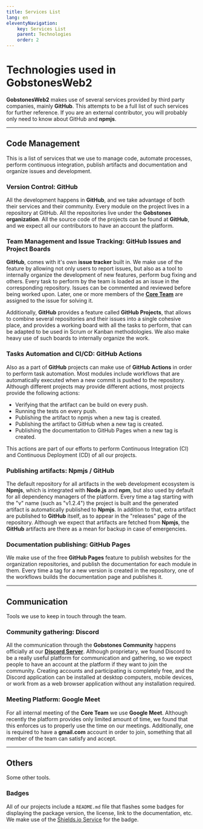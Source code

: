 ```yaml
---
title: Services List
lang: en
eleventyNavigation:
    key: Services List
    parent: Technologies
    order: 2
---
```


# Technologies used in **GobstonesWeb2**

**GobstonesWeb2** makes use of several services provided by third party companies, mainly **GitHub**. This attempts to be a full list of such services for further reference. If you are an external contributor, you will probably only need to know about GitHub and **npmjs**.

---------------------------------------------------------------------

## Code Management

This is a list of services that we use to manage code, automate processes, perform continuous integration, publish artifacts and documentation and organize issues and development.

### Version Control: GitHub

All the development happens in **GitHub**, and we take advantage of both their services and their community.
Every module on the project lives in a repository at GitHub. All the repositories live under the **Gobstones organization**. All the source code of the projects can be found at **GitHub**, and we expect all our contributors to have an account the platform.

### Team Management and Issue Tracking: GitHub Issues and Project Boards

**GitHub**, comes with it's own **issue tracker** built in. We make use of the feature by allowing not only users to report issues, but also as a tool to internally organize the development of new features, perform bug fixing and others.
Every task to perform by the team is loaded as an issue in the corresponding repository. Issues can be commented and reviewed before being worked upon. Later, one or more members of the [**Core Team**](../../governance/decision-making) are assigned to the issue for solving it.

Additionally, **GitHub** provides a feature called **GitHub Projects**, that allows to combine several repositories and their issues into a single cohesive place, and provides a working board with all the tasks to perform, that can be adapted to be used in Scrum or Kanban methodologies. We also make heavy use of such boards to internally organize the work.

### Tasks Automation and CI/CD: GitHub Actions

Also as a part of **GitHub** projects can make use of **GitHub Actions** in order to perform task automation. Most modules include workflows that are automatically executed when a new commit is pushed to the repository.
Although different projects may provide different actions, most projects provide the following actions:

* Verifying that the artifact can be build on every push.
* Running the tests on every push.
* Publishing the artifact to npmjs when a new tag is created.
* Publishing the artifact to GitHub when a new tag is created.
* Publishing the documentation to GitHub Pages when a new tag is created.

This actions are part of our efforts to perform Continuous Integration (CI) and Continuous Deployment (CD) of all our projects.

### Publishing artifacts: Npmjs / GitHub

The default repository for all artifacts in the web development ecosystem is **Npmjs**, which is integrated with **Node.js** and **npm**, but also used by default for all dependency managers of the platform.
Every time a tag starting with the "v" name (such as "v1.2.4") the project is built and the generated artifact is automatically published to **Npmjs**.
In addition to that, extra artifact are published to **GitHub** itself, as to appear in the "releases" page of the repository. Although we expect that artifacts are fetched from **Npmjs**, the **GitHub** artifacts are there as a mean for backup in case of emergencies.

### Documentation publishing: GitHub Pages

We make use of the free **GitHub Pages** feature to publish websites for the organization repositories, and publish the documentation for each module in them.
Every time a tag for a new version is created in the repository, one of the workflows builds the documentation page and publishes it.

---------------------------------------------------------------------

## Communication

Tools we use to keep in touch through the team.

### Community gathering: Discord

All the communication through the **Gobstones Community** happens officially at our [**Discord Server**](http://bit.ly/ComunidadGobstones). Although proprietary, we found Discord to be a really useful platform for communication and gathering, so we expect people to have an account at the platform if they want to join the community. Creating accounts and participating is completely free, and the Discord application can be installed at desktop computers, mobile devices, or work from as a web browser application without any installation required.

### Meeting Platform: Google Meet

For all internal meeting of the **Core Team** we use **Google Meet**. Although recently the platform provides only limited amount of time, we found that this enforces us to properly use the time on our meetings. Additionally, one is required to have a **gmail.com** account in order to join, something that all member of the team can satisfy and accept.

---------------------------------------------------------------------

## Others

Some other tools.

### Badges

All of our projects include a `README.md` file that flashes some badges for displaying the package version, the license, link to the documentation, etc. We make use of the [Shields.io Service](https://shields.io/) for the badge.

